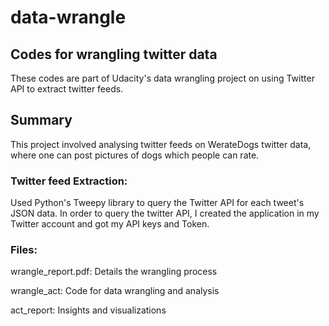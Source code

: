 # data-wrangle
## Codes for wrangling twitter data

These codes are part of Udacity's data wrangling project on using Twitter API to extract twitter feeds.

## Summary
This project involved analysing twitter feeds on WerateDogs twitter data, 
where one can post pictures of dogs which people can rate.

### Twitter feed Extraction:
Used Python's Tweepy library to query the Twitter API for each tweet's JSON data.
In order to query the twitter API, I created the application in my Twitter account and got my API keys and Token. 

### Files:
wrangle_report.pdf: Details the wrangling process

wrangle_act: Code for data wrangling and analysis

act_report: Insights and visualizations
